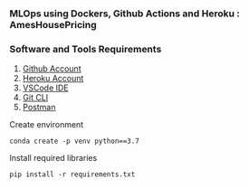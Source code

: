 ### MLOps using Dockers, Github Actions and Heroku : AmesHousePricing

### Software and Tools Requirements

1. [Github Account](https://github.com)
2. [Heroku Account](https://heroku.com)
3. [VSCode IDE](https://code.visualstudio.com/)
4. [Git CLI](https://git-scm.com/book/en/v2/Getting-Started-The-Command-Line)
5. [Postman](https://www.postman.com/downloads/)

Create environment

```
conda create -p venv python==3.7
```
Install required libraries 

```
pip install -r requirements.txt
```

